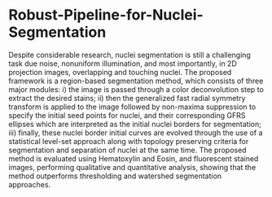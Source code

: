 # Robust-Pipeline-for-Nuclei-Segmentation

Despite considerable research, nuclei segmentation is still a challenging task due noise, nonuniform illumination, and most importantly, in 2D projection images, overlapping and touching nuclei. The proposed framework is a region-based segmentation method, which consists of three major modules: i) the image is passed through a color deconvolution step to extract the desired stains; ii) then the generalized fast radial symmetry transform is applied to the image followed by non-maxima suppression to specify the initial seed points for nuclei, and their corresponding GFRS ellipses which are interpreted as the initial nuclei borders for segmentation; iii) finally, these nuclei border initial curves are evolved through the use of a statistical level-set approach along with topology preserving criteria for segmentation and separation of nuclei at the same time. The proposed method is evaluated using Hematoxylin and Eosin, and fluorescent stained images, performing qualitative and quantitative analysis, showing that the method outperforms thresholding and watershed segmentation approaches.



